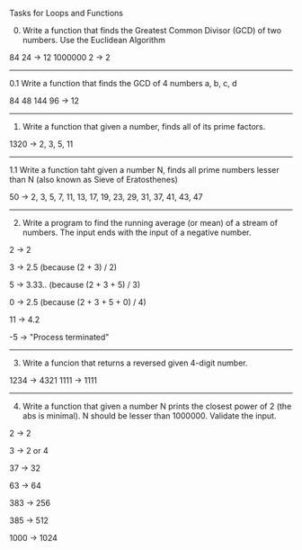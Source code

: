 Tasks for Loops and Functions

0. Write a function that finds the Greatest Common Divisor (GCD) of two numbers. Use the Euclidean Algorithm

  84 24 -> 12
  1000000 2 -> 2

--------------------------------------------
0.1 Write a function that finds the GCD of 4 numbers a, b, c, d

  84 48 144 96 -> 12
  
-------------------------------------------- 
1. Write a function that given a number, finds all of its prime factors. 

  1320 -> 2, 3, 5, 11

--------------------------------------------
1.1 Write a function taht given a number N, finds all prime numbers lesser than N (also known as Sieve of Eratosthenes)

  50 -> 2, 3, 5, 7, 11, 13, 17, 19, 23, 29, 31, 37, 41, 43, 47
  
--------------------------------------------
2. Write a program to find the running average (or mean) of a stream of numbers. The input ends with the input of a negative number.
  
  
  
  2 -> 2
  
  3 -> 2.5 (because (2 + 3) / 2)
  
  5 -> 3.33.. (because (2 + 3 + 5) / 3)
  
  0 -> 2.5 (because (2 + 3 + 5 + 0) / 4)
  
  11 -> 4.2
  
  -5 -> "Process terminated"
  
  
--------------------------------------------  
3. Write a funcion that returns a reversed given 4-digit number. 

  1234 -> 4321
  1111 -> 1111
  
--------------------------------------------  
4. Write a function that given a number N prints the closest power of 2 (the abs is minimal). N should be lesser than 1000000. Validate the input.
  
  2 -> 2
  
  3 -> 2 or 4
  
  37 -> 32
  
  63 -> 64
  
  383 -> 256
  
  385 -> 512
  
  1000 -> 1024
